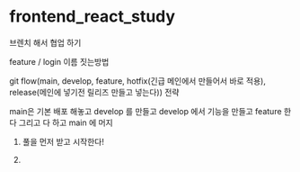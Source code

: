 # frontend_react_study

브렌치 해서 협업 하기


feature / login 이름 짓는방법

git flow(main, develop, feature, hotfix(긴급 메인에서 만들어서 바로 적용), release(메인에 넣기전 릴리즈 만들고 넣는다)) 전략

main은 기본 배포 해놓고 develop 를 만들고 develop 에서 기능을 만들고 feature 한다
그리고 다 하고 main 에 머지

1. 풀을 먼저 받고 시작한다!

2. 